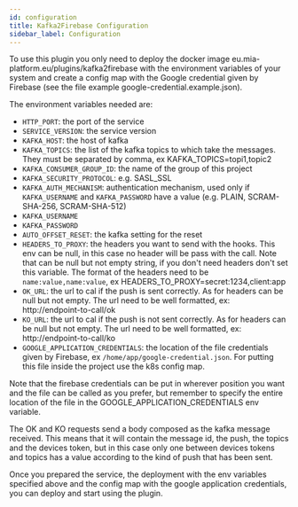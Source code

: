 ```yaml
---
id: configuration
title: Kafka2Firebase Configuration
sidebar_label: Configuration
---
```

To use this plugin you only need to deploy the docker image eu.mia-platform.eu/plugins/kafka2firebase with the environment 
variables of your system and create a config map with the Google credential given by Firebase (see the file example 
google-credential.example.json).

The environment variables needed are:

* `HTTP_PORT`: the port of the service
* `SERVICE_VERSION`: the service version
* `KAFKA_HOST`: the host of kafka
* `KAFKA_TOPICS`: the list of the kafka topics to which take the messages. They must be separated by comma, ex KAFKA_TOPICS=topi1,topic2
* `KAFKA_CONSUMER_GROUP_ID`: the name of the group of this project
* `KAFKA_SECURITY_PROTOCOL`: e.g. SASL_SSL
* `KAFKA_AUTH_MECHANISM`: authentication mechanism, used only if `KAFKA_USERNAME` and `KAFKA_PASSWORD` have a value (e.g. PLAIN, SCRAM-SHA-256, SCRAM-SHA-512)
* `KAFKA_USERNAME`
* `KAFKA_PASSWORD`
* `AUTO_OFFSET_RESET`: the kafka setting for the reset
* `HEADERS_TO_PROXY`: the headers you want to send with the hooks. This env can be null, in this case no header will
be pass with the call. Note that can be null but not empty string, if you don't need headers don't set this variable.
The format of the headers need to be `name:value,name:value`, ex HEADERS_TO_PROXY=secret:1234,client:app
* `OK_URL`: the url to cal if the push is sent correctly. As for headers can be null but not empty. The url need 
to be well formatted, ex: http://endpoint-to-call/ok
* `KO_URL`: the url to cal if the push is not sent correctly. As for headers can be null but not empty. The url need 
to be well formatted, ex: http://endpoint-to-call/ko
* `GOOGLE_APPLICATION_CREDENTIALS`: the location of the file credentials given by Firebase, ex `/home/app/google-credential.json`.
For putting this file inside the project use the k8s config map.

Note that the firebase credentials can be put in wherever position you want and the file can be called as you prefer,
but remember to specify the entire location of the file in the GOOGLE_APPLICATION_CREDENTIALS env variable.

The OK and KO requests send a body composed as the kafka message received. This means that it will contain the message id, 
the push, the topics and the devices token, but in this case only one between devices tokens and topics has a value according
to the kind of push that has been sent. 

Once you prepared the service, the deployment with the env variables specified above and the config map with the google 
application credentials, you can deploy and start using the plugin.
